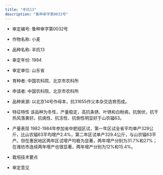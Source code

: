 ```yaml
---
title: "丰抗13"
description: "鲁种审字第0032号"
---
```

* 审定编号:  鲁种审字第0032号

*  作物名称:  小麦

*  品种名称:  丰抗13

*  审定年份:  1984

*  审定单位:  山东省

* 育种者:  中国农科院、北京市农科所

*  申请者:  中国农科院、北京市农科所

*  品种来源:  以北京14号作母本，抗31655作父本杂交选育而成。

*  特征特性
该品种为冬性，产量稳定，高抗条锈、叶锈和白粉病，抗倒伏，抗干热风落黄好。抗病性、抗冻性、抗倒性明显好于山农辐63。

*  产量表现
1982-1984年参加省中肥组区试，第一年区试全省平均单产329公斤，比山农辐63平均增产2.4%，第二年区试单产329.4公斤，与山农辐63平产。但在惠民地区两年区试增产均极为显著，两年增产分别为31.7%和27%；在潍坊市连续两年增产也很显著，两年增产分别为12%和15.4%。

*  栽培技术要点


*  审定意见

